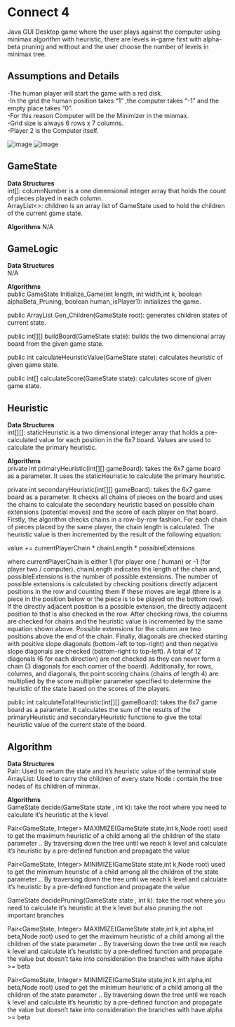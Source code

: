 # Connect 4
Java GUI Desktop game where the user plays against the computer using minimax algorithm with heuristic, there are levels in-game first with alpha-beta pruning and without and the user choose the number of levels in minimax tree.

## Assumptions and Details
-The human player will start the game with a red disk.  
-In the grid the human position takes “1” ,the computer takes “-1” and the empty place takes “0”.  
-For this reason Computer will be the Minimizer in the minmax.   
-Grid size is always 6 rows x 7 columns.  
-Player 2 is the Computer itself.  

![image](https://user-images.githubusercontent.com/54478282/151462056-6fdc70ce-21b5-4fb6-94b1-73a9f4165d9f.png)
![image](https://user-images.githubusercontent.com/54478282/151462096-f606895d-1404-4c61-b970-1e803eac71f0.png)
## GameState
**Data Structures**  
int[]: columnNumber is a one dimensional integer array that holds the count of pieces played in each column.  
ArrayList<>: children is an array list of GameState used to hold the children of the current game state.  

**Algorithms**
N/A  

## GameLogic
**Data Structures**  
N/A  

**Algorithms**  
public GameState Initialize_Game(int length, int width,int k, boolean alphaBeta_Pruning, boolean human_isPlayer1): initializes the game.  

public ArrayList<GameState> Gen_Children(GameState root): generates children states of current state.  

public int[][] buildBoard(GameState state): builds the two dimensional array board from the given game state.  

public int calculateHeuristicValue(GameState state): calculates heuristic of given game state.

public int[] calculateScore(GameState state): calculates score of given game state.

## Heuristic
**Data Structures**  
int[][]: staticHeuristic is a two dimensional integer array that holds a pre-calculated value for each position in the 6x7 board. Values are used to calculate the primary heuristic.

**Algorithms**  
private int primaryHeuristic(int[][] gameBoard): takes the 6x7 game board as a parameter. It uses the staticHeuristic to calculate the primary heuristic.

private int secondaryHeuristic(int[][] gameBoard): takes the 6x7 game board as a parameter. It checks all chains of pieces on the board and uses the chains to calculate the secondary heuristic based on possible chain extensions (potential moves) and the score of each player on that board. Firstly, the algorithm checks chains in a row-by-row fashion. For each chain of pieces placed by the same player, the chain length is calculated. The heuristic value is then incremented by the result of the following equation: 

value += currentPlayerChain * chainLength * possibleExtensions

where currentPlayerChain is either 1 (for player one / human) or -1 (for player two / computer), chainLength indicates the length of the chain and, possibleExtensions is the number of possible extensions. The number of possible extensions is calculated by checking positions directly adjacent positions in the row and counting them if these moves are legal (there is a piece in the position below or the piece is to be played on the bottom row). If the directly adjacent position is a possible extension, the directly adjacent position to that is also checked in the row.
After checking rows, the columns are checked for chains and the heuristic value is incremented by the same equation shown above. Possible extensions for the column are two positions above the end of the chain. Finally, diagonals are checked starting with positive slope diagonals (bottom-left to top-right) and then negative slope diagonals are checked (bottom-right to top-left). A total of 12 diagonals (6 for each direction) are not checked as they can never form a chain (3 diagonals for each corner of the board). Additionally, for rows, columns, and diagonals, the point scoring chains (chains of length 4) are multiplied by the score multiplier parameter specified to determine the heuristic of the state based on the scores of the players.

public int calculateTotalHeuristic(int[][] gameBoard):  takes the 6x7 game board as a parameter. It calculates the sum of the results of the primaryHeuristic and secondaryHeuristic functions to give the total heuristic value of the current state of the board.



## Algorithm
**Data Structures**  
Pair: Used to return the state and it’s heuristic value of the terminal state
ArrayList: Used to carry the children of every state
Node : contain the tree nodes of its children of minmax.
  
  
**Algorithms**  
GameState decide(GameState state , int k):  take the root where you need to calculate it’s heuristic at the k level

Pair<GameState, Integer> MAXIMIZE(GameState state,int k,Node root)  used to get the maximum heuristic of a child among all the children of the state parameter .. By traversing down the tree until we reach k level and calculate it’s heuristic by a pre-defined function and propagate the value 

Pair<GameState, Integer> MINIMIZE(GameState state,int k,Node root)  used to get the minimum heuristic of a child among all the children of the state parameter .. By traversing down the tree until we reach k level and calculate it’s heuristic by a pre-defined function and propagate the value

GameState decidePruning(GameState state , int k):  take the root where you need to calculate it’s heuristic at the k level but also pruning the not important branches

Pair<GameState, Integer> MAXIMIZE(GameState state,int k,int alpha,int beta,Node root)  used to get the maximum heuristic of a child among all the children of the state parameter .. By traversing down the tree until we reach k level and calculate it’s heuristic by a pre-defined function and propagate the value but doesn’t take into consideration the branches with have alpha >= beta 

Pair<GameState, Integer> MINIMIZE(GameState state,int k,int alpha,int beta,Node root)  used to get the minimum heuristic of a child among all the children of the state parameter .. By traversing down the tree until we reach k level and calculate it’s heuristic by a pre-defined function and propagate the value but doesn’t take into consideration the branches with have alpha >= beta
